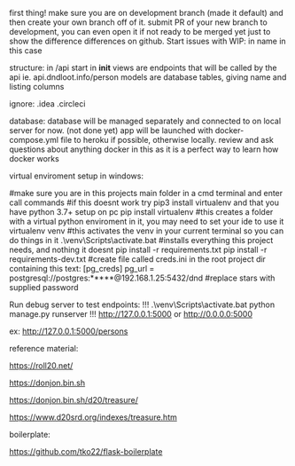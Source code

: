 first thing! make sure you are on development branch (made it default) and then create your own branch off of it.
submit PR of your new branch to development, you can even open it if not ready to be merged yet just to show the difference differences on github. 
Start issues with WIP: in name in this case

structure:
in /api
start in __init__
views are endpoints that will be called by the api ie. api.dndloot.info/person
models are database tables, giving name and listing columns

ignore:
.idea
.circleci

database:
database will be managed separately and connected to on local server for now. (not done yet)
app will be launched with docker-compose.yml file to heroku if possible, otherwise locally.
review and ask questions about anything docker in this as it is a perfect way to learn how docker works

virtual enviroment setup in windows:

#make sure you are in this projects main folder in a cmd terminal and enter call commands
#if this doesnt work try pip3 install virtualenv and that you have python 3.7+ setup on pc
pip install virtualenv
#this creates a folder with a virtual python enviroment in it, you may need to set your ide to use it
virtualenv venv
#this activates the venv in your current terminal so you can do things in it
.\venv\Scripts\activate.bat
#installs everything this project needs, and nothing it doesnt
pip install -r requirements.txt
pip install -r requirements-dev.txt
#create file called creds.ini in the root project dir containing this text:
[pg_creds]
pg_url = postgresql://postgres:*****@192.168.1.25:5432/dnd
#replace stars with supplied password

Run debug server to test endpoints:
!!!
.\venv\Scripts\activate.bat
python manage.py runserver
!!!
http://127.0.0.1:5000
or
http://0.0.0.0:5000

ex:
http://127.0.0.1:5000/persons

reference material:

https://roll20.net/ 

https://donjon.bin.sh 

https://donjon.bin.sh/d20/treasure/ 

https://www.d20srd.org/indexes/treasure.htm

boilerplate:

https://github.com/tko22/flask-boilerplate


